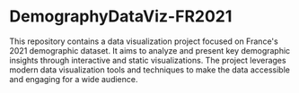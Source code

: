# DemographyDataViz-FR2021
 This repository contains a data visualization project focused on France's 2021 demographic dataset. It aims to analyze and present key demographic insights through interactive and static visualizations. The project leverages modern data visualization tools and techniques to make the data accessible and engaging for a wide audience.
